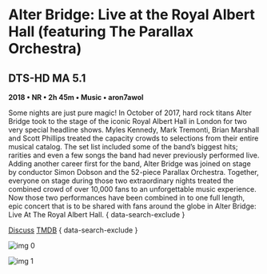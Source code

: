 # Alter Bridge: Live at the Royal Albert Hall (featuring The Parallax Orchestra)

## DTS-HD MA 5.1

**2018 • NR • 2h 45m • Music • aron7awol**

Some nights are just pure magic!  In October of 2017, hard rock titans Alter Bridge took to the stage of the iconic Royal Albert Hall in London for two very special headline shows.  Myles Kennedy, Mark Tremonti, Brian Marshall and Scott Phillips treated the capacity crowds to selections from their entire musical catalog.  The set list included some of the band’s biggest hits; rarities and even a few songs the band had never previously performed live.  Adding another career first for the band, Alter Bridge was joined on stage by conductor Simon Dobson and the 52-piece Parallax Orchestra.  Together, everyone on stage during those two extraordinary nights treated the combined crowd of over 10,000 fans to an unforgettable music experience.  Now those two performances have been combined in to one full length, epic concert that is to be shared with fans around the globe in  Alter Bridge: Live At The Royal Albert Hall.
{ data-search-exclude }

[Discuss](https://www.avsforum.com/threads/bass-eq-for-filtered-movies.2995212/post-57400242)  [TMDB](547007)
{ data-search-exclude }

![img 0](https://i.imgur.com/TFpXzPL.jpg)

![img 1](https://i.imgur.com/UxzuW2X.png)

